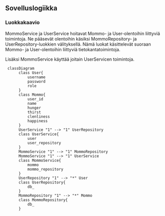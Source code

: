 ## Sovelluslogiikka

### Luokkakaavio

MommoService ja UserService hoitavat Mommo- ja User-olentoihin liittyviä toimintoja. Ne pääsevät olentoihin käsiksi MommoRepository- ja UserRepository-luokkien välityksellä. Nämä luokat käsittelevät suoraan Mommo- ja User-olentoihin liittyviä tietokantatoimintoja.

Lisäksi MommoService käyttää joitain UserServicen toimintoja.

```mermaid
 classDiagram
      class User{
          username
          password
          role
      }
      class Mommo{
          user_id
          name
          hunger
          thirst
          clenliness
          happiness
      }
      UserService "1" --> "1" UserRepository
      class UserService{
          user
          user_repository
      }
      MommoService "1" --> "1" MommoRepository
      MommoService "1" --> "1" UserService
      class MommoService{
          mommo
          mommo_repository
      }
      UserRepository "1" --> "*" User
      class UserRepository{
          db_
      }
      MommoRepository "1" --> "*" Mommo
      class MommoRepository{
          db_
      }
```
